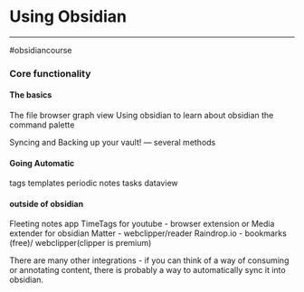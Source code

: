 # Using Obsidian 
--- 
#obsidiancourse 
### Core functionality 

#### The basics
The file browser
graph view
Using obsidian to learn about obsidian
the command palette

Syncing and Backing up your vault! — several methods

#### Going Automatic
tags
templates 
periodic notes
tasks
dataview 

#### outside of obsidian 

Fleeting notes app 
TimeTags for youtube - browser extension
or Media extender for obsidian
Matter - webclipper/reader
Raindrop.io - bookmarks (free)/ webclipper(clipper is premium)

There are many other integrations - if you can think of a way of consuming or annotating content, there is probably a way to automatically sync it into obsidian.
